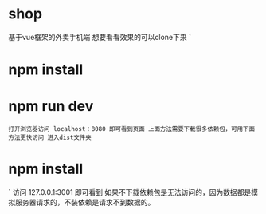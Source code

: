 # shop
基于vue框架的外卖手机端
想要看看效果的可以clone下来
 ` 
   # npm install 
   # npm run dev
 `
打开浏览器访问 localhost：8080 即可看到页面
上面方法需要下载很多依赖包，可用下面方法更快访问
进入dist文件夹
` 
  # npm install
 `
访问 127.0.0.1:3001 即可看到
如果不下载依赖包是无法访问的，因为数据都是模拟服务器请求的，不装依赖是请求不到数据的。
